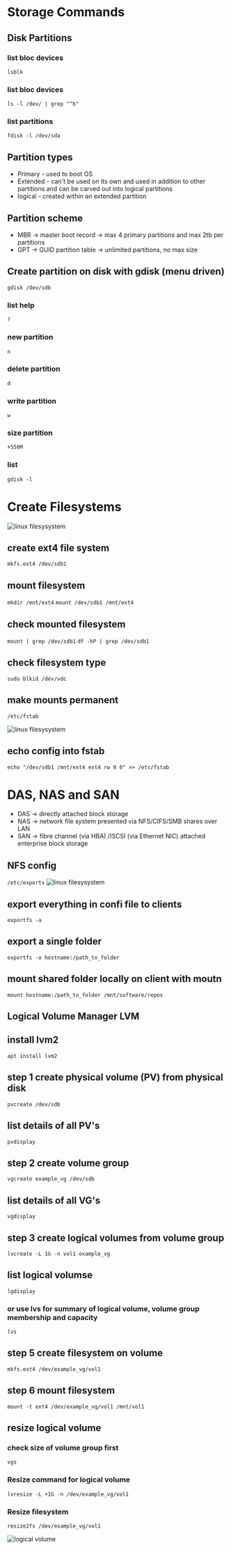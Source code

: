 # Storage Commands
## Disk Partitions
### list bloc devices
`lsblk`
### list bloc devices
`ls -l /dev/ | grep "^b"`
### list partitions
`fdisk -l /dev/sda`
## Partition types
* Primary - used to boot OS
* Extended - can't be used on its own and used in addition to other partitions and can be carved out into logical partitions
* logical - created within an extended partition
## Partition scheme
* MBR -> master boot record ->  max 4 primary partitions and max 2tb per partitions
* GPT -> GUID partition table -> unlimited partitions, no max size
## Create partition on disk with gdisk (menu driven)
`gdisk /dev/sdb`
### list help
`?`
### new partition
`n`
### delete partition
`d`
### write partition
`w`
### size partition
`+550M`
### list
`gdisk -l`

# Create Filesystems
![linux filesysystem](/images/linux_filesystem.png)
## create ext4 file system
`mkfs.ext4 /dev/sdb1`
## mount filesystem
`mkdir /mnt/ext4`
`mount /dev/sdb1 /mnt/ext4`
## check mounted filesystem
`mount | grep /dev/sdb1`
`df -hP | grep /dev/sdb1`
## check filesystem type
`sudo blkid /dev/vdc`
## make mounts permanent
`/etc/fstab`

![linux filesysystem](/images/fstab.png)
## echo config into fstab
`echo "/dev/sdb1 /mnt/ext4 ext4 rw 0 0" >> /etc/fstab`

# DAS, NAS and SAN

 * DAS -> directly attached block storage
 * NAS -> network file system presented via NFS/CIFS/SMB shares over LAN
 * SAN -> fibre channel (via HBA) /ISCSI (via Ethernet NIC) attached enterprise block storage

 ## NFS config
 `/etc/exports`
 ![linux filesysystem](/images/nfs.png)
 ## export everything in confi file to clients
 `exportfs -a`
 ## export a single folder
 `exportfs -o hostname:/path_to_folder`
 ## mount shared folder locally on client with moutn
 `mount hostname:/path_to_folder /mnt/software/repos`

 ## Logical Volume Manager LVM
 ## install lvm2
 `apt install lvm2`
 ## step 1 create physical volume (PV) from physical disk
 `pvcreate /dev/sdb`
 ## list details of all PV's
 `pvdisplay`
 ## step 2 create volume group
 `vgcreate example_vg /dev/sdb`
  ## list details of all VG's
 `vgdisplay`
 ## step 3 create logical volumes from volume group
 `lvcreate -L 1G -n vol1 example_vg`
 ## list logical volumse
 `lgdisplay`
 ### or use lvs for summary of logical volume, volume group membership and capacity
 `lvs`
 ## step 5 create filesystem on volume
 `mkfs.ext4 /dev/example_vg/vol1`
 ## step 6 mount filesystem
 `mount -t ext4 /dev/example_vg/vol1 /mnt/vol1`

 ## resize logical volume
 ### check size of volume group first
 `vgs`
 ### Resize command for logical volume
 `lvresize -L +1G -n /dev/example_vg/vol1`
 ### Resize filesystem
 `resize2fs /dev/example_vg/vol1`

 ![logical volume](/images/logicalvolume.png)